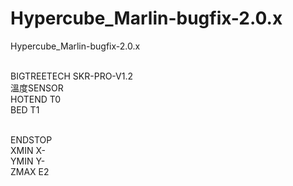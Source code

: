 # Hypercube_Marlin-bugfix-2.0.x
Hypercube_Marlin-bugfix-2.0.x

<BR>BIGTREETECH SKR-PRO-V1.2
<BR>溫度SENSOR 
<BR>HOTEND T0
<BR>BED T1

<BR>ENDSTOP 
  <BR>XMIN X-
  <BR>YMIN Y-
  <BR>ZMAX E2
